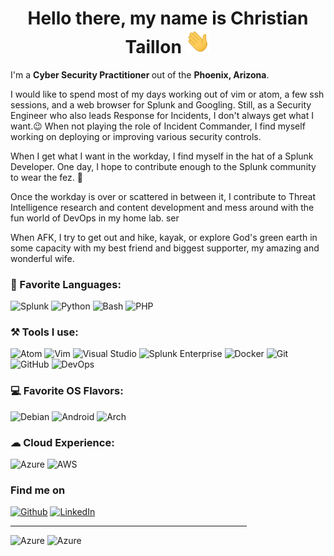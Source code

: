 <h1 align = "center"> Hello there, my name is Christian Taillon  <img src="https://github.com/christian-taillon/christian-taillon/blob/main/images/waving_hand.gif" width="40px"></h1>

I'm a <b> Cyber Security Practitioner </b>  out of the <b>Phoenix, Arizona</b>.

I would like to spend most of my days working out of vim or atom, a few ssh sessions, and a web browser for Splunk and Googling. Still, as a Security Engineer who also leads Response for Incidents, I don't always get what I want.😉 When not playing the role of Incident Commander, I find myself working on deploying or improving various security controls.

When I get what I want in the workday, I find myself in the hat of a Splunk Developer. One day, I hope to contribute enough to the Splunk community to wear the fez. 🙏

Once the workday is over or scattered in between it, I contribute to Threat Intelligence research and content development and mess around with the fun world of DevOps in my home lab. ser

When AFK, I try to get out and hike, kayak, or explore God's green earth in some capacity with my best friend and biggest supporter, my amazing and wonderful wife.

<h3>📄 Favorite Languages:</h3>
<p  >
<a target="_blank"><img alt="Splunk" src="https://img.shields.io/badge/-Splunk-%2312100E.svg?logo=splunk&logoColor=red&style=for-the-badge"/></a>
<a target="_blank"><img alt="Python" src="https://img.shields.io/badge/Python-%2312100E.svg?logo=python&style=for-the-badge&logoColor=yellow"/></a>
<a target="_blank"><img alt="Bash" src="https://img.shields.io/badge/Bash-%2312100E.svg?logo=gnu-bash&style=for-the-badge&logoColor=white"/></a>
<a target="_blank"><img alt="PHP" src="https://img.shields.io/badge/php-%2312100E.svg?logo=php&style=for-the-badge&logoColor=white"/></a>
</p>
<h3>⚒ Tools I use:</h3>
<p  >
<a target="_blank"><img alt="Atom" src="https://img.shields.io/badge/Atom-%2312100E.svg?logo=atom&logoColor=green&style=for-the-badge"/></a>
<a target="_blank"><img alt="Vim" src="https://img.shields.io/badge/Vim-%2312100E.svg?logo=vim&logoColor=green&style=for-the-badge"/></a>
<a target="_blank"><img alt="Visual Studio" src="https://img.shields.io/badge/Visual%20Studio-%2312100E.svg?logo=visual-studio&style=for-the-badge&logoColor=purple"/></a>
<a target="_blank"><img alt="Splunk Enterprise" src="https://img.shields.io/badge/Splunk%20Enterprise-%2312100E.svg?logo=splunk&logoColor=red&style=for-the-badge"/></a>
<a target="_blank"><img alt="Docker" src="https://img.shields.io/badge/Docker-%2312100E??logo=docker&logoColor=blue&style=for-the-badge"/></a>
<a target="_blank"><img alt="Git" src="https://img.shields.io/badge/Git-%2312100E.svg?logo=git&style=for-the-badge"/></a>
<a target="_blank"><img alt="GitHub" src="https://img.shields.io/badge/GitHub-%2312100E?logo=GitHub&style=for-the-badge"/></a>
<a target="_blank"><img alt="DevOps" src="https://img.shields.io/badge/Azure%20DevOps-%2312100E?logo=azure-devops&logoColor=blue&style=for-the-badge"/></a>
</p>
<p>
<h3> 💻 Favorite OS Flavors: </h3>
<p  >
<a target="_blank"><img alt="Debian" src="https://img.shields.io/badge/debian-gray?logo=debian&logoColor=red&style=for-the-badge"/></a>
<a target="_blank"><img alt="Android" src="https://img.shields.io/badge/Android-3DDC84?logo=android&logoColor=white&style=for-the-badge"/></a>
<a target="_blank"><img alt="Arch" src="https://img.shields.io/badge/Arch%20Linux-1793D1?logo=arch-linux&logoColor=white&style=for-the-badge"/></a>
</p>
<p>
<h3>☁ Cloud Experience: </h3>
<p  >
<a target="_blank"><img alt="Azure" src="https://img.shields.io/badge/Azure-%2312100E?logo=microsoft-azure&logoColor=blue&style=for-the-badge"/></a>
<a target="_blank"><img alt="AWS" src="https://img.shields.io/badge/AWS-%2312100E?logo=amazon-aws&logoColor=blue&style=for-the-badge"/></a>
</p>
<h3 >Find me on</h3>
<p ><a
href="https://github.com/christian-taillon" target="_blank"><img alt="Github"
src="https://img.shields.io/badge/GitHub-%2312100E.svg?&style=for-the-badge&logo=Github&logoColor=white" /></a> <a
 <a
href="https://www.linkedin.com/in/christiantaillon/" target="_blank"><img alt="LinkedIn"
src="https://img.shields.io/badge/linkedin-%2312100E.svg?&style=for-the-badge&logo=linkedin&logoColor=blue" /></a> <br></a>
</p>

<hr style="width:75%;text-align:center">
<a target="_blank"><img alt="Azure" src="https://github-readme-stats.vercel.app/api?username=christian-taillon&show_icons=true&theme=dark"/></a>
<a target="_blank"><img alt="Azure" src="https://github-readme-stats.vercel.app/api/top-langs/?username=christian-taillon&layout=compact&theme=dark"/></a>

